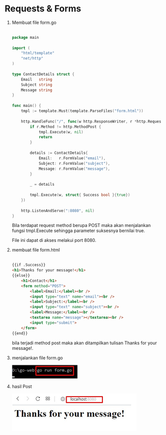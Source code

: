 # Requests & Forms

1. Membuat file form.go

    ```go

    package main

    import (
        "html/template" 
        "net/http"
    )

    type ContactDetails struct {
        Email   string
        Subject string
        Message string
    }

    func main() {
        tmpl := template.Must(template.ParseFiles("form.html"))

        http.HandleFunc("/", func(w http.ResponseWriter, r *http.Request) {
            if r.Method != http.MethodPost {
                tmpl.Execute(w, nil)
                return
            }

            details := ContactDetails{
                Email:   r.FormValue("email"),
                Subject: r.FormValue("subject"),
                Message: r.FormValue("message"),
            }

            _ = details

            tmpl.Execute(w, struct{ Success bool }{true})
        })

        http.ListenAndServe(":8080", nil)
    }

    ```

  
    Bila terdapat request method berupa POST maka akan menjalankan fungsi tmpl.Execute sehingga parameter suksesnya bernilai true.

    File ini dapat di akses melakui port 8080.

2. membuat file form.html

    ```html

    {{if .Success}} 
	<h1>Thanks for your message!</h1>
    {{else}}
        <h1>Contact</h1>
        <form method="POST">
            <label>Email:</label><br />
            <input type="text" name="email"><br />
            <label>Subject:</label><br />
            <input type="text" name="subject"><br />
            <label>Message:</label><br />
            <textarea name="message"></textarea><br />
            <input type="submit">
        </form>
    {{end}}

    ```

    bila terjadi method post maka akan ditampilkan tulisan Thanks for your message!.

3. menjalankan file form.go

    ![](form/3.1.jpg)

4. hasil Post

    ![](form/3.2.jpg)
